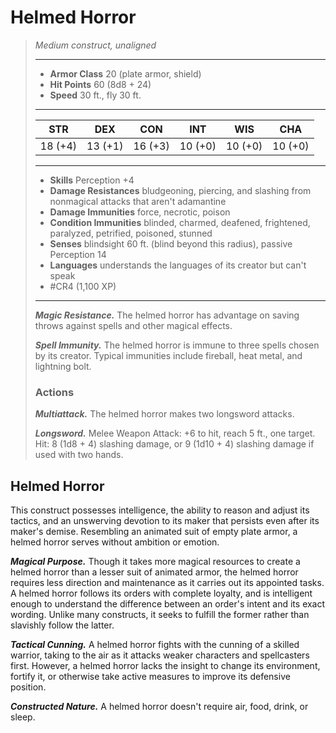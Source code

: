 # Helmed Horror
>*Medium construct, unaligned*
>___
>- **Armor Class** 20 (plate armor, shield)
>- **Hit Points** 60 (8d8 + 24)
>- **Speed** 30 ft., fly 30 ft.
>___
>|STR|DEX|CON|INT|WIS|CHA|
>|:---:|:---:|:---:|:---:|:---:|:---:|
>|18 (+4)|13 (+1)|16 (+3)|10 (+0)|10 (+0)|10 (+0)|
>___
>- **Skills** Perception +4
>- **Damage Resistances** bludgeoning, piercing, and slashing from nonmagical attacks that aren't adamantine
>- **Damage Immunities** force, necrotic, poison
>- **Condition Immunities** blinded, charmed, deafened, frightened, paralyzed, petrified, poisoned, stunned
>- **Senses** blindsight 60 ft. (blind beyond this radius), passive Perception 14
>- **Languages** understands the languages of its creator but can't speak
>- #CR4 (1,100 XP)
>___
>***Magic Resistance.*** The helmed horror has advantage on saving throws against spells and other magical effects.  
>
>***Spell Immunity.*** The helmed horror is immune to three spells chosen by its creator. Typical immunities include fireball, heat metal, and lightning bolt.  
>
>### Actions
>***Multiattack.*** The helmed horror makes two longsword attacks.  
>
>***Longsword.*** Melee Weapon Attack: +6 to hit, reach 5 ft., one target. Hit: 8 (1d8 + 4) slashing damage, or 9 (1d10 + 4) slashing damage if used with two hands.

## Helmed Horror

This construct possesses intelligence, the ability to reason and adjust its tactics, and an unswerving devotion to its maker that persists even after its maker's demise. Resembling an animated suit of empty plate armor, a helmed horror serves without ambition or emotion.

***Magical Purpose.*** Though it takes more magical resources to create a helmed horror than a lesser suit of animated armor, the helmed horror requires less direction and maintenance as it carries out its appointed tasks. A helmed horror follows its orders with complete loyalty, and is intelligent enough to understand the difference between an order's intent and its exact wording. Unlike many constructs, it seeks to fulfill the former rather than slavishly follow the latter.

***Tactical Cunning.*** A helmed horror fights with the cunning of a skilled warrior, taking to the air as it attacks weaker characters and spellcasters first. However, a helmed horror lacks the insight to change its environment, fortify it, or otherwise take active measures to improve its defensive position.

***Constructed Nature.*** A helmed horror doesn't require air, food, drink, or sleep.